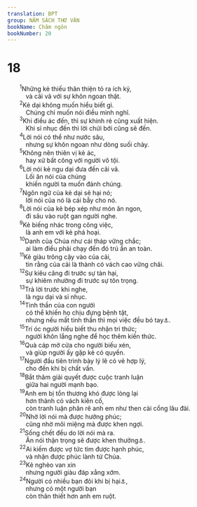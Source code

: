 ```yaml
---
translation: BPT
group: NĂM SÁCH THƠ VĂN
bookName: Châm ngôn 
bookNumber: 20
---
```


<div class="title"><h1>18</h1></div>
<span class="verse ch_18_1">  <sup>1</sup>Những kẻ thiếu thân thiện tỏ ra ích kỷ,<br/>   và cãi vã với sự khôn ngoan thật.<br/></span>
<span class="verse ch_18_2">  <sup>2</sup>Kẻ dại không muốn hiểu biết gì.<br/>   Chúng chỉ muốn nói điều mình nghĩ.<br/></span>
<span class="verse ch_18_3">  <sup>3</sup>Khi điều ác đến, thì sự khinh rẻ cũng xuất hiện.<br/>   Khi sỉ nhục đến thì lời chửi bới cũng sẽ đến.<br/></span>
<span class="verse ch_18_4">  <sup>4</sup>Lời nói có thể như nước sâu,<br/>   nhưng sự khôn ngoan như dòng suối chảy.<br/></span>
<span class="verse ch_18_5">  <sup>5</sup>Không nên thiên vị kẻ ác,<br/>   hay xử bất công với người vô tội.<br/></span>
<span class="verse ch_18_6">  <sup>6</sup>Lời nói kẻ ngu dại đưa đến cãi vã.<br/>   Lối ăn nói của chúng<br/>   khiến người ta muốn đánh chúng.<br/></span>
<span class="verse ch_18_7">  <sup>7</sup>Ngôn ngữ của kẻ dại sẽ hại nó;<br/>   lời nói của nó là cái bẫy cho nó.<br/></span>
<span class="verse ch_18_8">  <sup>8</sup>Lời nói của kẻ bép xép như món ăn ngon,<br/>   đi sâu vào ruột gan người nghe.<br/></span>
<span class="verse ch_18_9">  <sup>9</sup>Kẻ biếng nhác trong công việc,<br/>   là anh em với kẻ phá hoại.<br/></span>
<span class="verse ch_18_10">  <sup>10</sup>Danh của Chúa như cái tháp vững chắc;<br/>   ai làm điều phải chạy đến đó trú ẩn an toàn.<br/></span>
<span class="verse ch_18_11">  <sup>11</sup>Kẻ giàu trông cậy vào của cải,<br/>   tin rằng của cải là thành có vách cao vững chãi.<br/></span>
<span class="verse ch_18_12">  <sup>12</sup>Sự kiêu căng đi trước sự tàn hại,<br/>   sự khiêm nhường đi trước sự tôn trọng.<br/></span>
<span class="verse ch_18_13">  <sup>13</sup>Trả lời trước khi nghe,<br/>   là ngu dại và sỉ nhục.<br/></span>
<span class="verse ch_18_14">  <sup>14</sup>Tinh thần của con người<br/>   có thể khiến họ chịu đựng bệnh tật,<br/>   nhưng nếu mất tinh thần thì mọi việc đều bó tay<a data-toggle="tooltip" data-placement="bottom" title="Nguyên văn, “không thể nhấc lên,” hay “không cách nào chữa lành được.”">⚓</a>.<br/></span>
<span class="verse ch_18_15">  <sup>15</sup>Trí óc người hiểu biết thu nhận tri thức;<br/>   người khôn lắng nghe để học thêm kiến thức.<br/></span>
<span class="verse ch_18_16">  <sup>16</sup>Quà cáp mở cửa cho người biếu xén,<br/>   và giúp người ấy gặp kẻ có quyền.<br/></span>
<span class="verse ch_18_17">  <sup>17</sup>Người đầu tiên trình bày lý lẽ có vẻ hợp lý,<br/>   cho đến khi bị chất vấn.<br/></span>
<span class="verse ch_18_18">  <sup>18</sup>Bắt thăm giải quyết được cuộc tranh luận<br/>   giữa hai người mạnh bạo.<br/></span>
<span class="verse ch_18_19">  <sup>19</sup>Anh em bị tổn thương khó được lòng lại<br/>   hơn thành có vách kiên cố,<br/>   còn tranh luận phân rẽ anh em như then cài cổng lâu đài.<br/></span>
<span class="verse ch_18_20">  <sup>20</sup>Nhờ lời nói mà được hưởng phúc;<br/>   cũng nhờ môi miệng mà được khen ngợi.<br/></span>
<span class="verse ch_18_21">  <sup>21</sup>Sống chết đều do lời nói mà ra.<br/>   Ăn nói thận trọng sẽ được khen thưởng<a data-toggle="tooltip" data-placement="bottom" title="Nguyên văn, “Kẻ thích nói sẽ ăn hoa quả của miệng mình.”">⚓</a>.<br/></span>
<span class="verse ch_18_22">  <sup>22</sup>Ai kiếm được vợ tức tìm được hạnh phúc,<br/>   và nhận được phúc lành từ Chúa.<br/></span>
<span class="verse ch_18_23">  <sup>23</sup>Kẻ nghèo van xin<br/>   nhưng người giàu đáp xẳng xớm.<br/></span>
<span class="verse ch_18_24">  <sup>24</sup>Người có nhiều bạn đôi khi bị hại<a data-toggle="tooltip" data-placement="bottom" title="Câu nầy trong nguyên văn không rõ nghĩa.">⚓</a>,<br/>   nhưng có một người bạn<br/>   còn thân thiết hơn anh em ruột.<br/></span>
